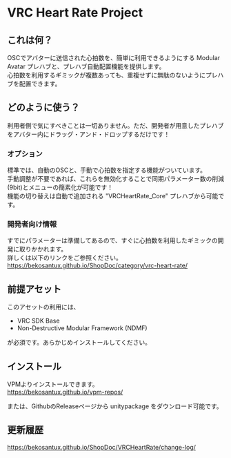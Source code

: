 # VRC Heart Rate Project

## これは何？
OSCでアバターに送信された心拍数を、簡単に利用できるようにする Modular Avatar プレハブと、プレハブ自動配置機能を提供します。  
心拍数を利用するギミックが複数あっても、重複せずに無駄のないようにプレハブを配置できます。

## どのように使う？
利用者側で気にすべきことは一切ありません。ただ、開発者が用意したプレハブをアバター内にドラッグ・アンド・ドロップするだけです！

### オプション
標準では、自動のOSCと、手動で心拍数を指定する機能がついています。  
手動調整が不要であれば、これらを無効化することで同期パラメーター数の削減(9bit)とメニューの簡素化が可能です！  
機能の切り替えは自動で追加される "VRCHeartRate_Core" プレハブから可能です。

### 開発者向け情報
すでにパラメーターは準備してあるので、すぐに心拍数を利用したギミックの開発に取りかかれます。  
詳しくは以下のリンクをご参照ください。  
https://bekosantux.github.io/ShopDoc/category/vrc-heart-rate/

## 前提アセット
このアセットの利用には、  
- VRC SDK Base  
- Non-Destructive Modular Framework (NDMF)

が必須です。あらかじめインストールしてください。

## インストール
VPMよりインストールできます。  
https://bekosantux.github.io/vpm-repos/

または、GithubのReleaseページから unitypackage をダウンロード可能です。

## 更新履歴
https://bekosantux.github.io/ShopDoc/VRCHeartRate/change-log/